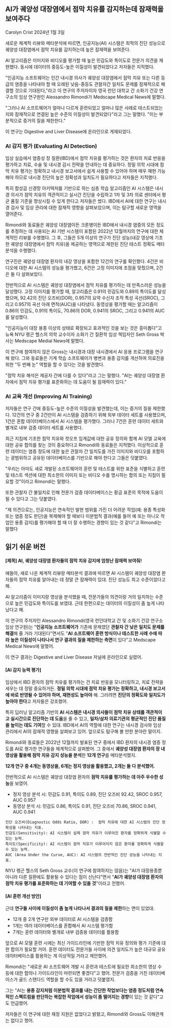 ## AI가 궤양성 대장염에서 점막 치유를 감지하는데 잠재력을 보여주다

Carolyn Crist
2024년 1월 3일

새로운 체계적 리뷰와 메타분석에 따르면, 인공지능(AI) 시스템은 최적의 진단 성능으로 궤양성 대장염에서 점막 치유를 감지하는데 높은 잠재력을 보여준다.

AI 알고리즘은 이미지와 비디오를 평가할 때 높은 민감도와 특이도로 전문가 의견을 재현했다. 동시에 데이터의 중등도-높은 이질성이 발견되었다고 저자들은 지적했다.

"인공지능 소프트웨어는 인간 내시경 의사가 궤양성 대장염에서 점막 치유 또는 다른 등급의 염증을 나타내야 할 때 오래된 낮음-중등도 관찰자간 일치도 문제를 잠재적으로 해결할 것으로 기대된다,"라고 이 연구의 주저자이자 영국 런던 대학교 간 소화기 건강 연구소의 임상 연구원인 Alessandro Rimondi가 Medscape Medical News에 말했다.

"그러나 AI 소프트웨어가 얼마나 다르게 훈련되었고 얼마나 많은 사례로 테스트되었는지와 잠재적으로 연결된 높은 수준의 이질성이 발견되었다"라고 그는 말했다. "이는 부분적으로 증거의 질을 제한한다."

이 연구는 Digestive and Liver Disease에 온라인으로 게재되었다.

### AI 감지 평가 (Evaluating AI Detection)
임상 실습에서 염증성 장 질환(IBD)에서 점막 치유를 평가하는 것은 환자의 치료 반응을 평가하고 치료, 수술 및 내시경 감시 전략을 안내하는 데 중요하다. 정밀 의학 시대에 점막 치유 평가는 정확하고 내시경 보고서에서 쉽게 사용할 수 있어야 하며 매우 재현 가능해야 하므로 내시경 진단의 높은 정확성과 일치도가 필요하다고 저자들은 지적했다.

특히 합성곱 신경망 아키텍처를 기반으로 하는 심층 학습 알고리즘인 AI 시스템은 내시경 의사가 점막 치유의 객관적이고 실시간 진단을 수립하고 1차 및 3차 의료 센터에서 평균 품질 기준을 향상시킬 수 있게 한다고 저자들은 썼다. IBD에서 AI에 대한 연구는 내시경 검사 및 임상 관리에 대한 잠재적 영향을 살펴보았으며, 이는 탐구할 새로운 영역을 열어준다.

Rimondi와 동료들은 궤양성 대장염이든 크론병이든 IBD에서 내시경 염증의 모든 정도를 추정하는 데 사용되는 AI 기반 시스템이 포함된 2022년 12월까지의 연구에 대한 체계적인 리뷰를 수행했다. 그 후, 그들은 5개 이상의 연구가 진단 성능(내강 영상에 기초한 궤양성 대장염에서 점막 치유)을 제공하는 영역으로 제한된 진단 테스트 정확도 메타분석을 수행했다.

연구진은 궤양성 대장염 환자의 내강 영상을 포함한 12건의 연구를 확인했다. 4건은 비디오에 대한 AI 시스템의 성능을 평가했고, 6건은 고정 이미지에 초점을 맞췄으며, 2건은 둘 다 살펴보았다.

전반적으로 AI 시스템은 궤양성 대장염에서 점막 치유를 평가하는 데 만족스러운 성능을 달성했다. 고정 이미지를 평가할 때, 알고리즘은 0.91의 민감도와 0.89의 특이도를 달성했으며, 92.42의 진단 오즈비(DOR), 0.957의 요약 수신자 조작 특성 곡선(SROC), 그리고 0.957의 곡선 아래 면적(AUC)을 나타냈다. 동영상을 평가할 때는 알고리즘이 0.86의 민감도, 0.91의 특이도, 70.86의 DOR, 0.941의 SROC, 그리고 0.941의 AUC를 달성했다.

"인공지능이 대장 용종 이상의 상태로 확장되고 효과적인 것을 보는 것은 흥미롭다"고 뉴욕 NYU 랭곤 헬스의 의학 교수이자 소화기 간 질환학 임상 책임자인 Seth Gross 박사는 Medscape Medial News에 말했다.

이 연구에 참여하지 않은 Gross는 내시경과 대장 내시경에서 AI 응용 프로그램을 연구해 왔다. 그와 동료들은 기계 학습 소프트웨어가 병변과 용종 감지를 개선하여 의료진을 위한 "두 번째 눈" 역할을 할 수 있다는 것을 발견했다.

"점막 치유 해석은 제공자 간에 다를 수 있다"라고 그는 말했다. "AI는 궤양성 대장염 환자에서 점막 치유 평가를 표준화하는 데 도움이 될 잠재력이 있다."

### AI 교육 개선 (Improving AI Training)
저자들은 연구 간에 중등도-높은 수준의 이질성을 발견했는데, 이는 증거의 질을 제한했다. 12건의 연구 중 2건만이 AI 시스템을 검증하기 위해 외부 데이터 세트를 사용했으며, 1건은 혼합 데이터베이스에서 AI 시스템을 평가했다. 그러나 7건은 훈련 데이터 세트와 별개로 내부 검증 데이터 세트를 사용했다.

최근 지침에 기초한 점막 치유와 컷오프 임계값에 대한 공유 정의와 함께 AI 모델 교육에 대한 공유 합의를 찾는 것이 중요하다고 Rimondi와 동료들은 지적했다. 이상적으로 훈련 데이터는 염증 정도에 대한 높은 관찰자 간 일치도를 가진 이미지와 비디오를 포함하는 광범위하고 공유된 데이터베이스를 기반으로 해야 한다고 그들은 덧붙였다.

"우리는 아마도 새로 개발된 소프트웨어의 훈련 및 테스트를 위한 표준을 식별하고 훈련 및 테스트 섹션에 대한 최소한의 이미지 또는 비디오 수를 명시하는 합의 또는 지침이 필요할 것"이라고 Rimondi는 말했다.

또한 관찰자 간 불일치로 인해 전문가 검증 데이터베이스는 황금 표준의 목적에 도움이 될 수 있다고 그는 덧붙였다.

"제 의견으로는, 인공지능은 연속적인 발현 범위를 가진 더 어려운 작업(예: 용종 특성화 또는 염증 정도 판단)을 복제해야 할 때보다 이분법적 결과(예를 들어 예 또는 아니오 작업인 용종 감지)를 평가해야 할 때 더 잘 수행하는 경향이 있는 것 같다"고 Rimondi는 말했다



## 읽기 쉬운 버전
#### **[제목] AI, 궤양성 대장염 환자들의 점막 치유 감지에 엄청난 잠재력 보여줘!**

얘들아, 새로 나온 체계적 리뷰랑 메타분석 결과에 따르면 AI 시스템이 궤양성 대장염 환자들의 점막 치유를 알아내는 데 정말 큰 잠재력이 있대. 진단 성능도 최고 수준이었다고 해.

AI 알고리즘이 이미지랑 영상을 분석했을 때, 전문가들의 의견이랑 거의 일치하는 수준으로 높은 민감도와 특이도를 보였대. 근데 한편으로는 데이터의 이질성이 좀 높게 나타났다고 해.

이 연구의 주저자인 Alessandro Rimondi(영국 런던대학교 간 및 소화기 건강 연구소 임상 연구원)는 "**인공지능 소프트웨어가** 기존에 문제였던 **관찰자 간 낮은 일치도 문제를 해결**해 줄 거라 기대된다"면서도 "**AI 소프트웨어 훈련 방식이나 테스트한 사례 수에 따라 높은 이질성이 나타나서 연구 결과의 질을 제한하는 측면**이 있다"고 Medscape Medical News에 말했어.

이 연구 결과는 Digestive and Liver Disease 저널에 온라인으로 실렸어.

#### **[AI 감지 능력 평가]**
임상에서 IBD 환자의 점막 치유를 평가하는 건 치료 반응을 모니터링하고, 치료 전략을 세우는 데 정말 중요하거든. **정밀 의학 시대에 점막 치유 평가는 정확하고, 내시경 보고서에 바로 반영될 수 있어야 하며, 재현성도 높아야** 해. 그러려면 **진단의 정확도와 일치도가 높아야 한다**고 저자들은 강조했어.

특히 딥러닝 알고리즘 기반의 **AI 시스템은 내시경 의사들이 점막 치유 상태를 객관적이고 실시간으로 진단하는 데 도움**을 줄 수 있고, **일차/삼차 의료기관의 평균적인 진단 품질을 높이는 데도 기여**할 수 있대. IBD에서 AI의 역할에 대한 연구는 내시경 검사와 임상 관리에서 AI의 잠재적 영향을 살펴보고 있어. 앞으로도 탐구해 볼 만한 분야란 말이지.

Rimondi와 동료들은 2022년 12월까지 발표된 연구 중에서 IBD 환자의 내시경 염증 정도를 AI로 평가한 연구들을 체계적으로 살펴봤어. 그 중에서 **궤양성 대장염 환자의 장 내 영상을 활용해 점막 치유 감지 성능을 분석**한 **12개 연구**를 메타분석했지.

**12개 연구 중 4개는 동영상을, 6개는 정지 영상을 활용했고, 2개는 둘 다 분석했어.**

전반적으로 AI 시스템은 궤양성 대장염 환자의 **점막 치유를 평가하는 데 아주 우수한 성능**을 보였어.

- 정지 영상 분석 시: 민감도 0.91, 특이도 0.89, 진단 오즈비 92.42, SROC 0.957, AUC 0.957
- 동영상 분석 시: 민감도 0.86, 특이도 0.91, 진단 오즈비 70.86, SROC 0.941, AUC 0.941

```
진단 오즈비(Diagnostic Odds Ratio, DOR) :  점막 치유에 대한 AI 시스템의 진단 정확성을 나타내는 지표.
민감도(Sensitivity): AI 시스템이 실제 점막 치유가 이루어진 환자를 정확하게 식별할 수 있는 능력.
특이도(Specificity): AI 시스템이 점막 치유가 이루어지지 않은 환자를 정확하게 식별할 수 있는 능력.
AUC (Area Under the Curve, AUC): AI 시스템의 전반적인 진단 성능을 나타내는 지표.
```  

NYU 랭곤 헬스의 Seth Gross 교수(이 연구에 참여하지는 않음)는 "AI가 대장용종뿐 아니라 다른 질환에도 활용될 수 있다는 점이 신난다"면서 "**AI가 궤양성 대장염 환자의 점막 치유 평가를 표준화하는 데 기여할 수 있을 것**"이라고 전했어.

#### **[AI 훈련 개선 방안]**
근데 **연구들 사이에 이질성이 좀 높게 나타나서 결과의 질을 제한**하는 면이 있었대.

- 12개 중 2개 연구만 외부 데이터로 AI 시스템을 검증함
- 1개는 여러 데이터베이스를 혼합해서 AI 시스템 평가함
- 7개는 훈련 데이터와 별개로 내부 검증용 데이터를 활용함

앞으로 AI 모델 훈련 시에는 최신 가이드라인에 기반한 점막 치유 정의와 평가 기준에 대한 합의가 필요할 거야. 훈련 데이터도 전문가들 사이에 의견 일치도가 높은 대규모 공유 데이터베이스를 활용하는 게 이상적일 거라고 제안했어.

Rimondi는 "새로운 AI 소프트웨어 개발 시 훈련과 테스트에 필요한 최소한의 영상 수 등에 대한 합의나 가이드라인이 마련되면 좋겠다"고 했어. 전문가 검증을 거친 데이터베이스가 골드 스탠다드 역할을 할 수도 있을 거라고 덧붙였지.

그는 "AI는 **용종 감지처럼 이분법적 결과를 내는 간단한 작업보다는 염증 정도처럼 연속적인 스펙트럼을 판단하는 복잡한 작업에서 성능이 좀 떨어지는 경향**이 있는 것 같다"고도 언급했어.

저자들은 이 연구에 대한 재정 지원은 없었다고 밝혔고, Rimondi와 Gross도 이해관계는 없다고 했어.
